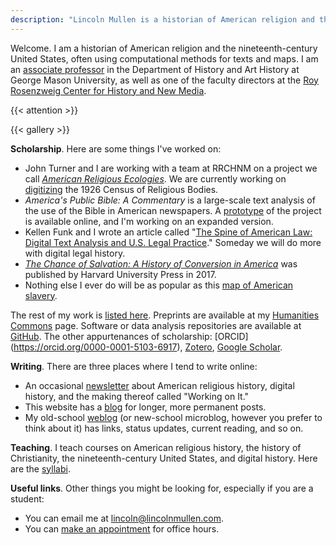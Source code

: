 ```yaml
---
description: "Lincoln Mullen is a historian of American religion and the nineteenth-century United States."
---
```


Welcome. I am a historian of American religion and the nineteenth-century United States, often using computational methods for texts and maps. I am an [associate professor](https://historyarthistory.gmu.edu/people/lmullen) in the Department of History and Art History at George Mason University, as well as one of the faculty directors at the [Roy Rosenzweig Center for History and New Media](https://rrchnm.org/).

{{< attention >}}

{{< gallery >}}

**Scholarship**. Here are some things I've worked on:

- John Turner and I are working with a team at RRCHNM on a project we call [*American Religious Ecologies*](http://religiousecologies.org). We are currently working on [digitizing](https://rrchnm.org/news/rrchnm-to-digitize-the-1926-census-of-religious-bodies/) the 1926 Census of Religious Bodies.
- *America's Public Bible: A Commentary* is a large-scale text analysis of the use of the Bible in American newspapers. A [prototype](http://americaspublicbible.org/) of the project is available online, and I'm working on an expanded version.
- Kellen Funk and I wrote an article called "[The Spine of American Law: Digital Text Analysis and U.S. Legal Practice](https://academic.oup.com/ahr/article/123/1/132/4840258?guestAccessKey=3a271895-4af8-41e8-b3d9-15941dfe0bcf)." Someday we will do more with digital legal history.
- [*The Chance of Salvation: A History of Conversion in America*](https://www.hup.harvard.edu/catalog.php?isbn=9780674975620) was published by Harvard University Press in 2017. 
- Nothing else I ever do will be as popular as this [map of American slavery](https://lincolnmullen.com/projects/slavery/).

The rest of my work is [listed here](/scholarship/). Preprints are available at my [Humanities Commons](https://hcommons.org/members/lmullen/) page. Software or data analysis repositories are available at [GitHub](https://github.com/lmullen/). The other appurtenances of scholarship: [ORCID] (https://orcid.org/0000-0001-5103-6917), [Zotero](https://www.zotero.org/lmullen), [Google Scholar](https://scholar.google.com/citations?hl=en&user=qhhNmCQAAAAJ).

**Writing**. There are three places where I tend to write online:

- An occasional [newsletter](https://buttondown.email/lmullen) about American religious history, digital history, and the making thereof called "Working on It." 
- This website has a [blog](/blog/) for longer, more permanent posts.
- My old-school [weblog](https://weblog.lincolnmullen.com/) (or new-school microblog, however you prefer to think about it) has links, status updates, current reading, and so on. 

**Teaching**. I teach courses on American religious history, the history of Christianity, the nineteenth-century United States, and digital history. Here are the [syllabi](/courses/).

**Useful links**. Other things you might be looking for, especially if you are a student:

- You can email me at [lincoln@lincolnmullen.com](mailto:lincoln@lincolnmullen.com).
- You can [make an appointment](/page/office-hours/) for office hours. 
